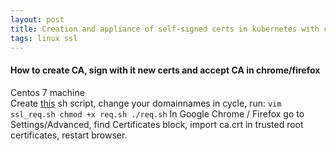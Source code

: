 ```yaml
---
layout: post  
title: Creation and appliance of self-signed certs in kubernetes with chrome / firefox
tags: linux ssl
---
```


#### How to create CA, sign with it new certs and accept CA in chrome/firefox  

Centos 7 machine  
Create [this]({{"/listings/2018-11-15-Self-Signed-Certs/ssl_req.sh"}}) sh script, change your domainnames in cycle, run:
``vim ssl_req.sh
chmod +x req.sh
./req.sh``
In Google Chrome / Firefox go to  Settings/Advanced, find Certificates block, import ca.crt in trusted root certificates, restart browser.  
